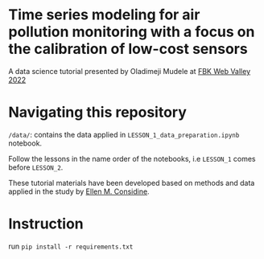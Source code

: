 # Time series modeling for air pollution monitoring with a focus on the calibration of low-cost sensors

A data science tutorial presented by Oladimeji Mudele at [FBK Web Valley 2022](https://webvalley.fbk.eu/)

# Navigating this repository
`/data/`: contains the data applied in `LESSON_1_data_preparation.ipynb` notebook. <br>


Follow the lessons in the name order of the notebooks, i.e `LESSON_1` comes before `LESSON_2`.

These tutorial materials have been developed based on methods and data applied in the study by [Ellen M. Considine](https://www.sciencedirect.com/science/article/pii/S0269749120365222).

# Instruction
run `pip install -r requirements.txt`
